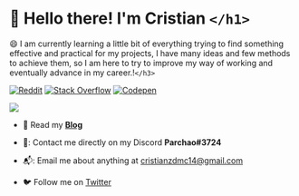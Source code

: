 # 👋 Hello there! I'm Cristian `</h1>`

😄 I am currently learning a little bit of everything trying to find something effective and practical for my projects, I have many ideas and few methods to achieve them, so I am here to try to improve my way of working and eventually advance in my career.!`</h3>`

<p align="left">

[![Reddit](https://img.shields.io/badge/Reddit-%23FF4500.svg?logo=Reddit&logoColor=white)](https://reddit.com/user/CristianCDM) [![Stack Overflow](https://img.shields.io/badge/-Stackoverflow-FE7A16?logo=stack-overflow&logoColor=white)](https://stackoverflow.com/users/22126622)  [![Codepen](https://img.shields.io/badge/Codepen-000?style=&logo=codepen&logoColor=white)](https://codepen.io/CristianDCM) 
</p>
<a href="#CDCM-title">
  <img src="https://github-readme-stats.vercel.app/api?username=CristianDCM&theme=radical&show_icons=true&count_private=true&include_all_commits=true"/>
</a>

* 📰   Read my **[Blog](https://netcube.tech/)**
* 🐧:   Contact me directly on my Discord **Parchao#3724**
* 📬:   Email me about anything at [cristianzdmc14@gmail.com](mailto:cristianzdmc14@gmail.com)

* 🐦  Follow me on [Twitter](https://twitter.com/Cristianzdmc14)

<br>
